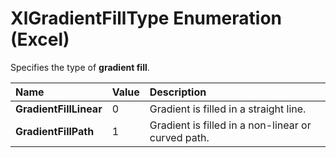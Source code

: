 
# XlGradientFillType Enumeration (Excel)

Specifies the type of  **gradient fill**.



|**Name**|**Value**|**Description**|
|:-----|:-----|:-----|
|**GradientFillLinear**|0|Gradient is filled in a straight line.|
|**GradientFillPath**|1|Gradient is filled in a non-linear or curved path.|
